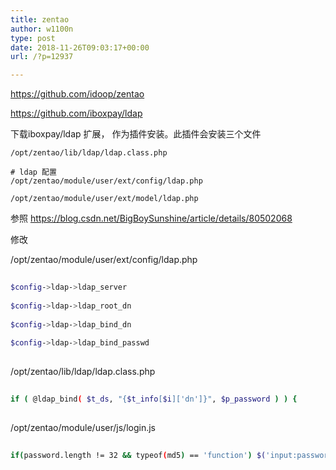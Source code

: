 ```yaml
---
title: zentao
author: w1100n
type: post
date: 2018-11-26T09:03:17+00:00
url: /?p=12937

---
```

https://github.com/idoop/zentao
  
https://github.com/iboxpay/ldap

下载iboxpay/ldap 扩展， 作为插件安装。此插件会安装三个文件
  
    /opt/zentao/lib/ldap/ldap.class.php

    # ldap 配置
    /opt/zentao/module/user/ext/config/ldap.php
      
    /opt/zentao/module/user/ext/model/ldap.php

参照 https://blog.csdn.net/BigBoySunshine/article/details/80502068
  
修改
  
/opt/zentao/module/user/ext/config/ldap.php

```bash
  
$config->ldap->ldap_server
  
$config->ldap->ldap_root_dn
  
$config->ldap->ldap_bind_dn
  
$config->ldap->ldap_bind_passwd
  
```

/opt/zentao/lib/ldap/ldap.class.php

```bash
   
if ( @ldap_bind( $t_ds, "{$t_info[$i]['dn']}", $p_password ) ) {
  
```

/opt/zentao/module/user/js/login.js

```bash
    
if(password.length != 32 && typeof(md5) == 'function') $('input:password').val(password);
  
```